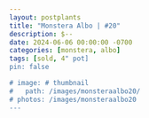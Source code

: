 ```yaml
---
layout: postplants
title: "Monstera Albo | #20"
description: $--
date: 2024-06-06 00:00:00 -0700
categories: [monstera, albo]
tags: [sold, 4" pot]
pin: false

# image: # thumbnail
#   path: /images/monsteraalbo20/
# photos: /images/monsteraalbo20
---
```

